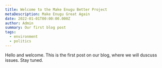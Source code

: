 ```yaml
---
title: Welcome to the Make Enugu Better Project
metaDescription: Make Enugu Great Again
date: 2022-01-01T00:00:00.000Z
author: Admin
summary: Our first blog post
tags:
  - environment
  - politics
---
```

Hello and welcome.
This is the first post on our blog, where we will duscuss issues.
Stay tuned.
